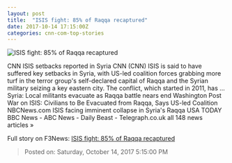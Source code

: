 ```yaml
---
layout: post
title:  "ISIS fight: 85% of Raqqa recaptured"
date: 2017-10-14 17:15:00Z
categories: cnn-com-top-stories
---
```


![ISIS fight: 85% of Raqqa recaptured](http://cdn.cnn.com/cnnnext/dam/assets/170916022555-inside-deir-ezzor-isis-heartland-pleitgen-00000425-super-tease.jpg)

CNN ISIS setbacks reported in Syria CNN (CNN) ISIS is said to have suffered key setbacks in Syria, with US-led coalition forces grabbing more turf in the terror group's self-declared capital of Raqqa and the Syrian military seizing a key eastern city. The conflict, which started in 2011, has ... Syria: Local militants evacuate as Raqqa battle nears end Washington Post War on ISIS: Civilians to Be Evacuated from Raqqa, Says US-led Coalition NBCNews.com ISIS facing imminent collapse in Syria's Raqqa USA TODAY BBC News - ABC News - Daily Beast - Telegraph.co.uk all 148 news articles »


Full story on F3News: [ISIS fight: 85% of Raqqa recaptured](http://www.f3nws.com/n/sUptTH)

> Posted on: Saturday, October 14, 2017 5:15:00 PM
